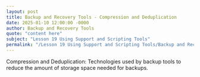 ```yaml
---
layout: post
title: Backup and Recovery Tools - Compression and Deduplication
date: 2025-01-10 12:00:00 -0000
author: Backup and Recovery Tools
quote: "content here"
subject: "Lesson 19 Using Support and Scripting Tools"
permalink: "/Lesson 19 Using Support and Scripting Tools/Backup and Recovery Tools/Backup and Recovery Tools - Compression and Deduplication"
---
```


Compression and Deduplication: Technologies used by backup tools to reduce the amount of storage space needed for backups.
